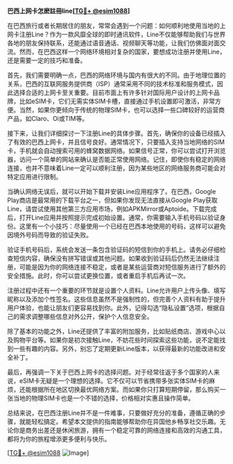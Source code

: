 **巴西上网卡怎麽註冊line[[TG💪+ @esim1088](https://t.me/s/esim1088)]**

在巴西旅行或者长期居住的朋友，常常会遇到一个问题：如何顺利地使用当地的上网卡注册Line？作为一款风靡全球的即时通讯软件，Line不仅能够帮助我们与世界各地的朋友保持联系，还能通过语音通话、视频聊天等功能，让我们仿佛面对面交流。然而，在巴西这样一个网络环境相对复杂的国家，要想成功注册并使用Line，还是需要一定的技巧和准备。

首先，我们需要明确一点，巴西的网络环境与国内有很大的不同。由于地理位置的关系，巴西的互联网服务提供商（ISP）通常采用不同的技术标准和服务模式，因此选择合适的上网卡至关重要。目前市面上有许多针对国际用户设计的上网卡品牌，比如eSIM卡，它们无需实体SIM卡槽，直接通过手机设置即可激活，非常方便。当然，如果你更倾向于传统的物理SIM卡，也可以选择一些口碑较好的运营商产品，如Claro、Oi或TIM等。

接下来，让我们详细探讨一下注册Line的具体步骤。首先，确保你的设备已经插入了有效的巴西上网卡，并且信号良好。通常情况下，只要插入支持当地网络的SIM卡，手机就会自动搜索可用的蜂窝数据网络。如果信号正常，你可以尝试打开浏览器，访问一个简单的网站来确认是否能正常使用网络。记住，即使你有稳定的网络连接，也并不意味着Line一定可以顺利注册，因为某些地区的网络服务商可能会对特定应用进行限制。

当确认网络无误后，就可以开始下载并安装Line应用程序了。在巴西，Google Play商店是最常用的下载平台之一，但如果你发现无法直接从Google Play获取Line，请尝试使用其他第三方应用市场，例如APKMirror或Aptoide。下载完成后，打开Line应用并按照提示完成初始设置。通常，你需要输入手机号码以验证身份。这里有一个小技巧：尽量使用一个已经在巴西本地使用的号码，这样可以避免因境外号码而导致的验证失败。

验证手机号码后，系统会发送一条包含验证码的短信到你的手机上。请务必仔细检查短信内容，确保没有拼写错误或其他问题。如果收到验证码后仍然无法继续注册，可能是因为你的网络连接不稳定，或者是某些运营商对短信服务进行了额外的安全措施。此时，你可以尝试更换位置，或者重启手机后再试一次。

注册过程中还有一个重要的环节就是设置个人资料。Line允许用户上传头像、填写昵称以及添加个性签名。这些信息虽然不是强制性的，但完善个人资料有助于提升用户体验，也能让朋友们更容易找到你。此外，记得勾选“隐私设置”选项，根据自己的需求调整哪些信息对外公开，保护个人信息安全。

除了基本的功能之外，Line还提供了丰富的附加服务，比如贴纸商店、游戏中心以及购物平台等。如果你是初次接触Line，不妨花些时间探索这些功能，说不定能找到一些有趣的内容。另外，别忘了定期更新Line版本，以获得最新的功能改进和安全补丁。

最后，再强调一下关于巴西上网卡的选择问题。对于经常往返于多个国家的人来说，eSIM卡无疑是一个理想的选择。它不仅可以节省携带多张实体SIM卡的麻烦，还能根据所在地区切换最优网络方案。而如果你只打算短期停留，那么购买一张当地的物理SIM卡也是一个不错的选择，价格相对实惠且操作简单。

总结来说，在巴西注册Line并不是一件难事，只要做好充分的准备，遵循正确的步骤，就能轻松搞定。希望本文提供的指南能够帮助你在异国他乡畅享社交乐趣。无论你是商务出差还是休闲旅游，拥有一个稳定可靠的网络连接和高效的沟通工具，都将为你的旅程增添更多便利与快乐。

[[TG💪+ @esim1088](https://t.me/s/esim1088) ![Image](https://i.postimg.cc/4NQfJmqS/Snipaste-2025-05-13-00-14-12.png)]